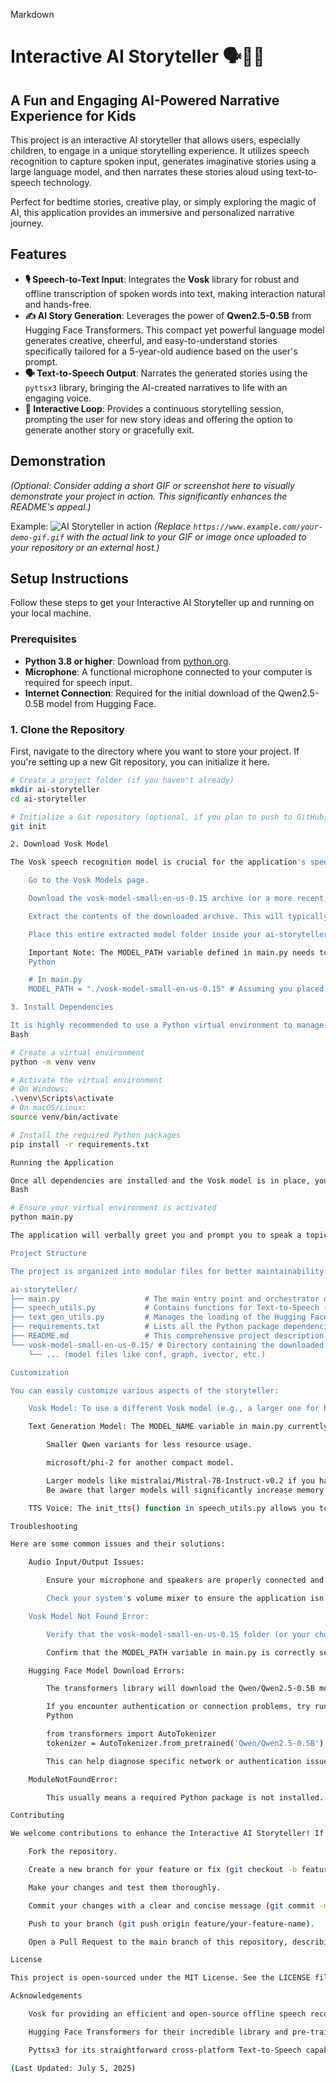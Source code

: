 Markdown

# Interactive AI Storyteller 🗣️📖✨

## A Fun and Engaging AI-Powered Narrative Experience for Kids

This project is an interactive AI storyteller that allows users, especially children, to engage in a unique storytelling experience. It utilizes speech recognition to capture spoken input, generates imaginative stories using a large language model, and then narrates these stories aloud using text-to-speech technology.

Perfect for bedtime stories, creative play, or simply exploring the magic of AI, this application provides an immersive and personalized narrative journey.

## Features

* **🎙️ Speech-to-Text Input**: Integrates the **Vosk** library for robust and offline transcription of spoken words into text, making interaction natural and hands-free.
* **✍️ AI Story Generation**: Leverages the power of **Qwen2.5-0.5B** from Hugging Face Transformers. This compact yet powerful language model generates creative, cheerful, and easy-to-understand stories specifically tailored for a 5-year-old audience based on the user's prompt.
* **🗣️ Text-to-Speech Output**: Narrates the generated stories using the `pyttsx3` library, bringing the AI-created narratives to life with an engaging voice.
* **🔄 Interactive Loop**: Provides a continuous storytelling session, prompting the user for new story ideas and offering the option to generate another story or gracefully exit.

## Demonstration

*(Optional: Consider adding a short GIF or screenshot here to visually demonstrate your project in action. This significantly enhances the README's appeal.)*

Example:
![AI Storyteller in action](https://www.example.com/your-demo-gif.gif)
*(Replace `https://www.example.com/your-demo-gif.gif` with the actual link to your GIF or image once uploaded to your repository or an external host.)*

## Setup Instructions

Follow these steps to get your Interactive AI Storyteller up and running on your local machine.

### Prerequisites

* **Python 3.8 or higher**: Download from [python.org](https://www.python.org/downloads/).
* **Microphone**: A functional microphone connected to your computer is required for speech input.
* **Internet Connection**: Required for the initial download of the Qwen2.5-0.5B model from Hugging Face.

### 1. Clone the Repository

First, navigate to the directory where you want to store your project. If you're setting up a new Git repository, you can initialize it here.

```bash
# Create a project folder (if you haven't already)
mkdir ai-storyteller
cd ai-storyteller

# Initialize a Git repository (optional, if you plan to push to GitHub)
git init

2. Download Vosk Model

The Vosk speech recognition model is crucial for the application's speech-to-text capabilities and needs to be downloaded separately.

    Go to the Vosk Models page.

    Download the vosk-model-small-en-us-0.15 archive (or a more recent, small English model suitable for your needs).

    Extract the contents of the downloaded archive. This will typically create a folder named vosk-model-small-en-us-0.15.

    Place this entire extracted model folder inside your ai-storyteller project's root directory.

    Important Note: The MODEL_PATH variable defined in main.py needs to accurately point to the location of this downloaded Vosk model. While your original code used an absolute path (E:/fyp/vosk-model-small-en-us-0.15), it's highly recommended to update this in your main.py to a relative path for better portability across different systems. For example:
    Python

    # In main.py
    MODEL_PATH = "./vosk-model-small-en-us-0.15" # Assuming you placed it directly inside your project folder

3. Install Dependencies

It is highly recommended to use a Python virtual environment to manage project dependencies. This isolates your project's libraries and avoids conflicts with other Python installations.
Bash

# Create a virtual environment
python -m venv venv

# Activate the virtual environment
# On Windows:
.\venv\Scripts\activate
# On macOS/Linux:
source venv/bin/activate

# Install the required Python packages
pip install -r requirements.txt

Running the Application

Once all dependencies are installed and the Vosk model is in place, you can launch the Interactive AI Storyteller:
Bash

# Ensure your virtual environment is activated
python main.py

The application will verbally greet you and prompt you to speak a topic for a story. After you provide your input (e.g., "a brave knight" or "a magical forest"), it will generate a story and read it aloud. Following the story, it will ask if you'd like another. Simply respond with "yes" or "no" to continue the fun or exit the application.

Project Structure

The project is organized into modular files for better maintainability and readability:

ai-storyteller/
├── main.py                   # The main entry point and orchestrator of the application.
├── speech_utils.py           # Contains functions for Text-to-Speech (TTS) and Automatic Speech Recognition (ASR) using pyttsx3 and Vosk.
├── text_gen_utils.py         # Manages the loading of the Hugging Face LLM (Qwen2.5-0.5B) and the story generation logic.
├── requirements.txt          # Lists all the Python package dependencies.
├── README.md                 # This comprehensive project description and setup guide.
└── vosk-model-small-en-us-0.15/ # Directory containing the downloaded Vosk speech recognition model files.
    └── ... (model files like conf, graph, ivector, etc.)

Customization

You can easily customize various aspects of the storyteller:

    Vosk Model: To use a different Vosk model (e.g., a larger one for higher accuracy or a model for a different language), update the MODEL_PATH in main.py to point to the new model's directory.

    Text Generation Model: The MODEL_NAME variable in main.py currently specifies Qwen/Qwen2.5-0.5B. You can change this to another compatible Hugging Face model, such as:

        Smaller Qwen variants for less resource usage.

        microsoft/phi-2 for another compact model.

        Larger models like mistralai/Mistral-7B-Instruct-v0.2 if you have sufficient GPU memory and computational power.
        Be aware that larger models will significantly increase memory footprint and story generation time.

    TTS Voice: The init_tts() function in speech_utils.py allows you to select a different voice provided by your operating system. You can inspect engine.getProperty("voices") to see available voice IDs and names, then set engine.setProperty("voice", voices[index].id) to your preferred voice.

Troubleshooting

Here are some common issues and their solutions:

    Audio Input/Output Issues:

        Ensure your microphone and speakers are properly connected and selected as the default audio input/output devices in your operating system's sound settings.

        Check your system's volume mixer to ensure the application isn't muted and has microphone access permissions.

    Vosk Model Not Found Error:

        Verify that the vosk-model-small-en-us-0.15 folder (or your chosen Vosk model folder) is extracted directly into your project's root directory, as described in Step 2.

        Confirm that the MODEL_PATH variable in main.py is correctly set to the exact path of your Vosk model directory.

    Hugging Face Model Download Errors:

        The transformers library will download the Qwen/Qwen2.5-0.5B model the first time you run the application. Ensure you have an active and stable internet connection.

        If you encounter authentication or connection problems, try running a small test in a Python interpreter:
        Python

        from transformers import AutoTokenizer
        tokenizer = AutoTokenizer.from_pretrained('Qwen/Qwen2.5-0.5B')

        This can help diagnose specific network or authentication issues (e.g., if you need to run huggingface-cli login for certain models).

    ModuleNotFoundError:

        This usually means a required Python package is not installed. Ensure your virtual environment is activated (.\venv\Scripts\activate or source venv/bin/activate) before running pip install -r requirements.txt and python main.py.

Contributing

We welcome contributions to enhance the Interactive AI Storyteller! If you have ideas for new features, improvements, or bug fixes, please follow these steps:

    Fork the repository.

    Create a new branch for your feature or fix (git checkout -b feature/your-feature-name or git checkout -b bugfix/issue-description).

    Make your changes and test them thoroughly.

    Commit your changes with a clear and concise message (git commit -m 'feat: Add new awesome feature' or fix: Resolve audio input bug).

    Push to your branch (git push origin feature/your-feature-name).

    Open a Pull Request to the main branch of this repository, describing your changes in detail.

License

This project is open-sourced under the MIT License. See the LICENSE file (if you create one) for more details.

Acknowledgements

    Vosk for providing an efficient and open-source offline speech recognition toolkit.

    Hugging Face Transformers for their incredible library and pre-trained language models, making advanced NLP accessible.

    Pyttsx3 for its straightforward cross-platform Text-to-Speech capabilities.

(Last Updated: July 5, 2025)
